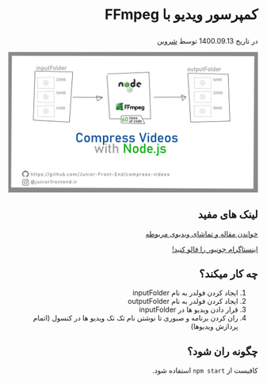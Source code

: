# <p dir="rtl">کمپرسور ویدیو با FFmpeg</p>

<div dir="rtl">

در تاریخ 1400.09.13 توسط [شروین](https://instagram.com/shervinjunior1995/)

![](./screenshot.png)

## لینک های مفید

[خواندن مقاله و تماشای ویدیوی مربوطه]()

[اینستاگرام جونیور را فالو کنید!](https://instagram.com/juniorfrontend.ir/)

## چه کار میکند؟

1. ایجاد کردن فولدر به نام inputFolder
2. ایجاد کردن فولدر به نام outputFolder
3. قرار دادن ویدیو ها در inputFolder
4. ران کردن برنامه و صبوری تا نوشتن نام تک تک ویدیو ها در کنسول (اتمام پردازش ویدیوها)

## چگونه ران شود؟

کافیست از `npm start` استفاده شود.

</div>

